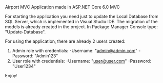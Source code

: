 Airport MVC Application made in ASP.NET Core 6.0 MVC

For starting the application you need just to update the Local Database from SQL Server, which is implemented in Visual Studio IDE. The migration of the models is already created in the project.
In Package Manager Console type: "Update-Database".

For using the application, there are already 2 users created:
1. Admin role with credentials:
  -Username: "admin@admin.com"
  -Password: "Admin123"
2. User role with credentials:
  -Username: "user@user.com"
  -Password: "User1234"

Enjoy!
